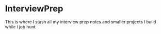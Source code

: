 # InterviewPrep
This is where I stash all my interview prep notes and smaller projects I build while I job hunt
